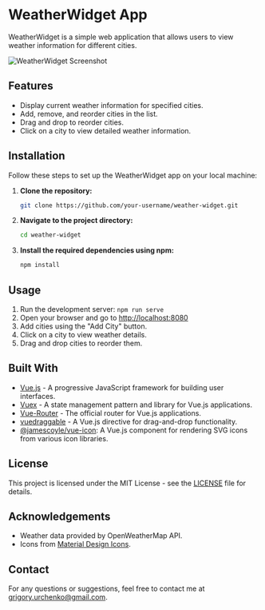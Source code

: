# WeatherWidget App

WeatherWidget is a simple web application that allows users to view weather information for different cities.

![WeatherWidget Screenshot]("E:\Dev\WeatherApp\list.png")

## Features

- Display current weather information for specified cities.
- Add, remove, and reorder cities in the list.
- Drag and drop to reorder cities.
- Click on a city to view detailed weather information.

## Installation

Follow these steps to set up the WeatherWidget app on your local machine:

1. **Clone the repository:**

   ```bash
   git clone https://github.com/your-username/weather-widget.git

2. **Navigate to the project directory:**

   ```bash
   cd weather-widget

3. **Install the required dependencies using npm:**

   ```bash
   npm install

## Usage

1. Run the development server: `npm run serve`
2. Open your browser and go to [http://localhost:8080](http://localhost:8080)
3. Add cities using the "Add City" button.
4. Click on a city to view weather details.
5. Drag and drop cities to reorder them.

## Built With

- [Vue.js](https://vuejs.org/) -  A progressive JavaScript framework for building user interfaces.
- [Vuex](https://vuex.vuejs.org/) - A state management pattern and library for Vue.js applications.
- [Vue-Router](https://router.vuejs.org/) - The official router for Vue.js applications.
- [vuedraggable](https://github.com/SortableJS/Vue.Draggable) - A Vue.js directive for drag-and-drop functionality.
- [@jamescoyle/vue-icon](https://github.com/jamescoyle/vue-icon): A Vue.js component for rendering SVG icons from various icon libraries.

## License

This project is licensed under the MIT License - see the [LICENSE](LICENSE) file for details.

## Acknowledgements

- Weather data provided by OpenWeatherMap API.
- Icons from [Material Design Icons](https://materialdesignicons.com/).

## Contact

For any questions or suggestions, feel free to contact me at grigory.urchenko@gmail.com.
